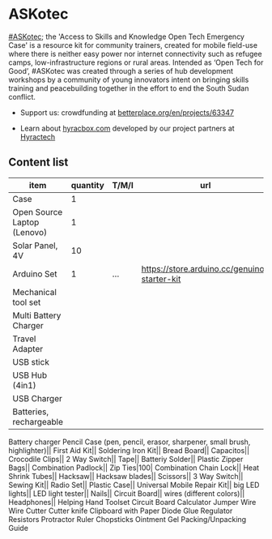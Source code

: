 # ASKotec

[#ASKotec](https://openculture.agency/outcomes/askotec/); the 'Access to Skills and Knowledge Open Tech Emergency Case' is a resource kit for community trainers, created for mobile field-use where there is neither easy power nor internet connectivity such as refugee camps, low-infrastructure regions or rural areas. Intended as ‘Open Tech for Good’, #ASKotec was created through a series of hub development workshops by a community of young innovators intent on bringing skills training and peacebuilding together in the effort to end the South Sudan conflict.


- Support us: crowdfunding at [betterplace.org/en/projects/63347](https://www.betterplace.org/en/projects/63347)

- Learn about [hyracbox.com](https://www.hyracbox.com/) developed by our project partners at [Hyractech](https://github.com/HyracTech)



## Content list 
item | quantity | T/M/I | url
---|---|---|---
Case|1|
Open Source Laptop (Lenovo)|1|
Solar Panel, 4V|10|
Arduino Set|1|…|https://store.arduino.cc/genuino-starter-kit
Mechanical tool set||
Multi Battery Charger||
Travel Adapter||
USB stick||
USB Hub (4in1)||
USB Charger||
Batteries, rechargeable||
Battery charger
Pencil Case (pen, pencil, erasor, sharpener, small brush, highlighter)||
First Aid Kit||
Soldering Iron Kit||
Bread Board||
Capacitos||
Crocodile Clips||
2 Way Switch||
Tape||
Batteriy Solder||
Plastic Zipper Bags||
Combination Padlock||
Zip Ties|100|
Combination Chain Lock||
Heat Shrink Tubes||
Hacksaw||
Hacksaw blades||
Scissors||
3 Way Switch||
Sewing Kit||
Radio Set||
Plastic Case||
Universal Mobile Repair Kit||
big LED lights||
LED light tester||
Nails||
Circuit Board||
wires (different colors)||
Headphones||
Helping Hand Toolset
Circuit Board
Calculator
Jumper Wire
Wire Cutter
Cutter knife
Clipboard with Paper
Diode
Glue
Regulator
Resistors
Protractor
Ruler
Chopsticks
Ointment Gel
Packing/Unpacking Guide
